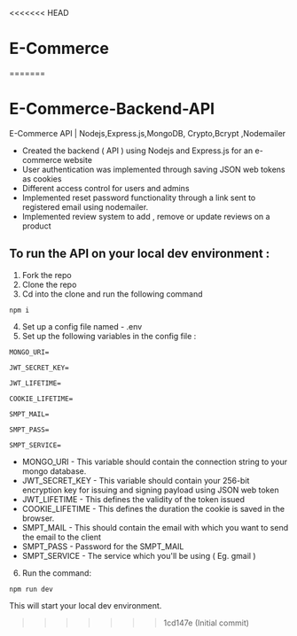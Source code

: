 <<<<<<< HEAD
# E-Commerce
=======
# E-Commerce-Backend-API

  

E-Commerce API | Nodejs,Express.js,MongoDB, Crypto,Bcrypt ,Nodemailer 

 - Created the backend ( API ) using Nodejs and Express.js for an
   e-commerce website
 - User authentication was implemented through saving JSON web tokens as cookies
 -  Different access control for users and admins
 - Implemented reset password functionality through a link sent to registered email using nodemailer.
 -  Implemented review system to add , remove or update reviews on a
   product

  

## To run the API on your local dev environment :

 1. Fork the repo
 2. Clone the repo
 3. Cd into the clone and run the following command
 ```
npm i
```
 4. Set up a config file named - .env
 5. Set up the following variables in the config file :
  
```
MONGO_URI=

JWT_SECRET_KEY=

JWT_LIFETIME=

COOKIE_LIFETIME=

SMPT_MAIL=

SMPT_PASS=

SMPT_SERVICE=
```
  

 - MONGO_URI - This variable should contain the connection string to
   your mongo database.
 - JWT_SECRET_KEY - This variable should contain your 256-bit encryption key for issuing and signing payload using JSON web token
 -  JWT_LIFETIME - This defines the validity of the token issued
 - COOKIE_LIFETIME - This defines the duration the cookie is saved in
   the browser.
 -  SMPT_MAIL - This should contain the email with which you want to send the email to the client
 -  SMPT_PASS - Password for the SMPT_MAIL
 -  SMPT_SERVICE - The service which you'll be using ( Eg. gmail )

 6. Run the command:
 ```
npm run dev
```
  
This will start your local dev environment.
>>>>>>> 1cd147e (Initial commit)
